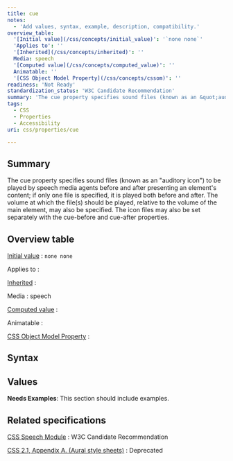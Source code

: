 ```yaml
---
title: cue
notes:
  - 'Add values, syntax, example, description, compatibility.'
overview_table:
  '[Initial value](/css/concepts/initial_value)': '`none none`'
  'Applies to': ''
  '[Inherited](/css/concepts/inherited)': ''
  Media: speech
  '[Computed value](/css/concepts/computed_value)': ''
  Animatable: ''
  '[CSS Object Model Property](/css/concepts/cssom)': ''
readiness: 'Not Ready'
standardization_status: 'W3C Candidate Recommendation'
summary: 'The cue property specifies sound files (known as an &quot;auditory icon&quot;) to be played by speech media agents before and after presenting an element''s content; if only one file is specified, it is played both before and after.  The volume at which the file(s) should be played, relative to the volume of the main element, may also be specified.  The icon files may also be set separately with the cue-before and cue-after properties.'
tags:
  - CSS
  - Properties
  - Accessibility
uri: css/properties/cue

---
```

## <span>Summary</span>

The cue property specifies sound files (known as an &quot;auditory icon&quot;) to be played by speech media agents before and after presenting an element's content; if only one file is specified, it is played both before and after. The volume at which the file(s) should be played, relative to the volume of the main element, may also be specified. The icon files may also be set separately with the cue-before and cue-after properties.

## <span>Overview table</span>

[Initial value](/css/concepts/initial_value)
:   `none none`

Applies to
:

[Inherited](/css/concepts/inherited)
:

Media
:   speech

[Computed value](/css/concepts/computed_value)
:

Animatable
:

[CSS Object Model Property](/css/concepts/cssom)
:

## <span>Syntax</span>

## <span>Values</span>

**Needs Examples**: This section should include examples.

## <span>Related specifications</span>

[CSS Speech Module](http://www.w3.org/TR/css3-speech/#cue-props-cue)
:   W3C Candidate Recommendation

[CSS 2.1, Appendix A. (Aural style sheets)](http://www.w3.org/TR/CSS21/aural.html)
:   Deprecated
